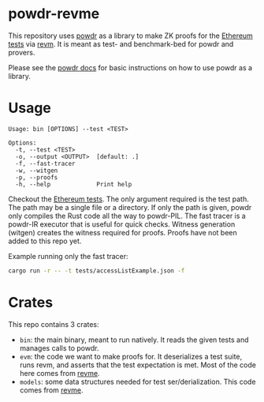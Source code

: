 # powdr-revme

This repository uses [powdr](https://github.com/powdr-labs/powdr) as a library
to make ZK proofs for the [Ethereum tests](https://github.com/ethereum/tests)
via [revm](https://github.com/bluealloy/revm). It is meant as test- and
benchmark-bed for powdr and provers.

Please see the [powdr docs](https://docs.powdr.org) for basic instructions on
how to use powdr as a library.

# Usage

```help
Usage: bin [OPTIONS] --test <TEST>

Options:
  -t, --test <TEST>
  -o, --output <OUTPUT>  [default: .]
  -f, --fast-tracer
  -w, --witgen
  -p, --proofs
  -h, --help             Print help
```

Checkout the [Ethereum tests](https://github.com/ethereum/tests).  The only
argument required is the test path. The path may be a single file or a
directory.  If only the path is given, powdr only compiles the Rust code all
the way to powdr-PIL.  The fast tracer is a powdr-IR executor that is useful
for quick checks.  Witness generation (witgen) creates the witness required for
proofs.  Proofs have not been added to this repo yet.

Example running only the fast tracer:

```bash
cargo run -r -- -t tests/accessListExample.json -f
```

# Crates

This repo contains 3 crates:

- `bin`: the main binary, meant to run natively. It reads the given tests and
  manages calls to powdr.
- `evm`: the code we want to make proofs for. It deserializes a test suite,
  runs revm, and asserts that the test expectation is met. Most of the code
  here comes from
  [revme](https://github.com/bluealloy/revm/blob/main/bins/revme/src/cmd/statetest/runner.rs#L214).
- `models`: some data structures needed for test ser/derialization. This code
  comes from
  [revme](https://github.com/bluealloy/revm/tree/main/bins/revme/src/cmd/statetest/models).
